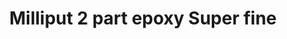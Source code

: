 ---
layout: product
title: "Milliput 2 part epoxy Super fine"
price: "1200" 
desc: "N/A"
img_path: "/assets/img/MIL_SFW.jpg"
brand: "N/A"
available: true
special_offer: false
new: false
soon: false
cat: "00"
subcat: "00"
subsubcat: "0N/A"
sifra: "MIL_SFW"
---